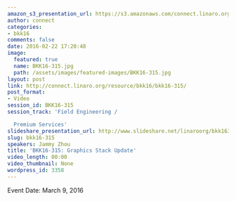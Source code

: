 ```yaml
---
amazon_s3_presentation_url: https://s3.amazonaws.com/connect.linaro.org/bkk16/Presentations/Wednesday/BKK16-315.pdf
author: connect
categories:
- bkk16
comments: false
date: 2016-02-22 17:20:48
image:
  featured: true
  name: BKK16-315.jpg
  path: /assets/images/featured-images/BKK16-315.jpg
layout: post
link: http://connect.linaro.org/resource/bkk16/bkk16-315/
post_format:
- Video
session_id: BKK16-315
session_track: 'Field Engineering /

  Premium Services'
slideshare_presentation_url: http://www.slideshare.net/linaroorg/bkk16315-graphics-stack-update
slug: bkk16-315
speakers: Jammy Zhou
title: 'BKK16-315: Graphics Stack Update'
video_length: 00:00
video_thumbnail: None
wordpress_id: 3358
---
```


Event Date: March 9, 2016